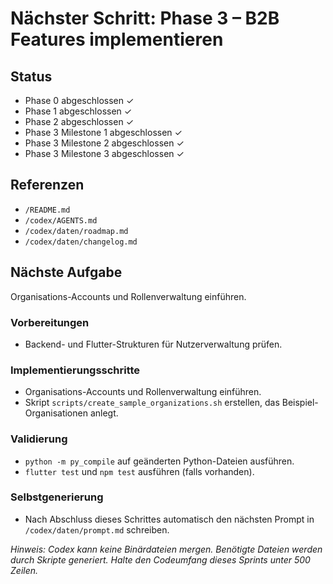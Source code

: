 # Nächster Schritt: Phase 3 – B2B Features implementieren

## Status
- Phase 0 abgeschlossen ✓
- Phase 1 abgeschlossen ✓
- Phase 2 abgeschlossen ✓
- Phase 3 Milestone 1 abgeschlossen ✓
- Phase 3 Milestone 2 abgeschlossen ✓
- Phase 3 Milestone 3 abgeschlossen ✓

## Referenzen
- `/README.md`
- `/codex/AGENTS.md`
- `/codex/daten/roadmap.md`
- `/codex/daten/changelog.md`

## Nächste Aufgabe
Organisations-Accounts und Rollenverwaltung einführen.

### Vorbereitungen
- Backend- und Flutter-Strukturen für Nutzerverwaltung prüfen.

### Implementierungsschritte
- Organisations-Accounts und Rollenverwaltung einführen.
- Skript `scripts/create_sample_organizations.sh` erstellen, das Beispiel-Organisationen anlegt.

### Validierung
- `python -m py_compile` auf geänderten Python-Dateien ausführen.
- `flutter test` und `npm test` ausführen (falls vorhanden).

### Selbstgenerierung
- Nach Abschluss dieses Schrittes automatisch den nächsten Prompt in `/codex/daten/prompt.md` schreiben.

*Hinweis: Codex kann keine Binärdateien mergen. Benötigte Dateien werden durch Skripte generiert. Halte den Codeumfang dieses Sprints unter 500 Zeilen.*
